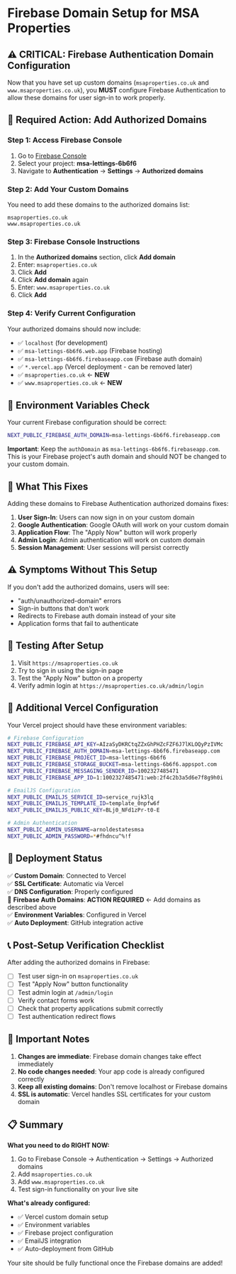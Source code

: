 # Firebase Domain Setup for MSA Properties

## ⚠️ CRITICAL: Firebase Authentication Domain Configuration

Now that you have set up custom domains (`msaproperties.co.uk` and `www.msaproperties.co.uk`), you **MUST** configure Firebase Authentication to allow these domains for user sign-in to work properly.

## 🚨 Required Action: Add Authorized Domains

### Step 1: Access Firebase Console
1. Go to [Firebase Console](https://console.firebase.google.com/)
2. Select your project: **msa-lettings-6b6f6**
3. Navigate to **Authentication** → **Settings** → **Authorized domains**

### Step 2: Add Your Custom Domains
You need to add these domains to the authorized domains list:

```
msaproperties.co.uk
www.msaproperties.co.uk
```

### Step 3: Firebase Console Instructions
1. In the **Authorized domains** section, click **Add domain**
2. Enter: `msaproperties.co.uk`
3. Click **Add**
4. Click **Add domain** again  
5. Enter: `www.msaproperties.co.uk`
6. Click **Add**

### Step 4: Verify Current Configuration
Your authorized domains should now include:
- ✅ `localhost` (for development)
- ✅ `msa-lettings-6b6f6.web.app` (Firebase hosting)
- ✅ `msa-lettings-6b6f6.firebaseapp.com` (Firebase auth domain)
- ✅ `*.vercel.app` (Vercel deployment - can be removed later)
- ✅ `msaproperties.co.uk` ← **NEW**
- ✅ `www.msaproperties.co.uk` ← **NEW**

## 🔧 Environment Variables Check

Your current Firebase configuration should be correct:

```bash
NEXT_PUBLIC_FIREBASE_AUTH_DOMAIN=msa-lettings-6b6f6.firebaseapp.com
```

**Important**: Keep the `authDomain` as `msa-lettings-6b6f6.firebaseapp.com`. This is your Firebase project's auth domain and should NOT be changed to your custom domain.

## 🚀 What This Fixes

Adding these domains to Firebase Authentication authorized domains fixes:

1. **User Sign-In**: Users can now sign in on your custom domain
2. **Google Authentication**: Google OAuth will work on your custom domain
3. **Application Flow**: The "Apply Now" button will work properly
4. **Admin Login**: Admin authentication will work on custom domain
5. **Session Management**: User sessions will persist correctly

## ⚠️ Symptoms Without This Setup

If you don't add the authorized domains, users will see:
- "auth/unauthorized-domain" errors
- Sign-in buttons that don't work
- Redirects to Firebase auth domain instead of your site
- Application forms that fail to authenticate

## 🧪 Testing After Setup

1. Visit `https://msaproperties.co.uk`
2. Try to sign in using the sign-in page
3. Test the "Apply Now" button on a property
4. Verify admin login at `https://msaproperties.co.uk/admin/login`

## 📱 Additional Vercel Configuration

Your Vercel project should have these environment variables:

```bash
# Firebase Configuration
NEXT_PUBLIC_FIREBASE_API_KEY=AIzaSyDKRCtqZZxGhPHZcFZF6J7lKLOQyPzIVMc
NEXT_PUBLIC_FIREBASE_AUTH_DOMAIN=msa-lettings-6b6f6.firebaseapp.com
NEXT_PUBLIC_FIREBASE_PROJECT_ID=msa-lettings-6b6f6
NEXT_PUBLIC_FIREBASE_STORAGE_BUCKET=msa-lettings-6b6f6.appspot.com
NEXT_PUBLIC_FIREBASE_MESSAGING_SENDER_ID=1002327485471
NEXT_PUBLIC_FIREBASE_APP_ID=1:1002327485471:web:2f4c2b3a5d6e7f8g9h0i

# EmailJS Configuration  
NEXT_PUBLIC_EMAILJS_SERVICE_ID=service_rujk3lq
NEXT_PUBLIC_EMAILJS_TEMPLATE_ID=template_0npfw6f
NEXT_PUBLIC_EMAILJS_PUBLIC_KEY=BLj0_NFd1zPr-t0-E

# Admin Authentication
NEXT_PUBLIC_ADMIN_USERNAME=arnoldestatesmsa
NEXT_PUBLIC_ADMIN_PASSWORD=*#fhdncu^%!f
```

## 🔄 Deployment Status

✅ **Custom Domain**: Connected to Vercel  
✅ **SSL Certificate**: Automatic via Vercel  
✅ **DNS Configuration**: Properly configured  
🔄 **Firebase Auth Domains**: **ACTION REQUIRED** ← Add domains as described above  
✅ **Environment Variables**: Configured in Vercel  
✅ **Auto Deployment**: GitHub integration active  

## 📞 Post-Setup Verification Checklist

After adding the authorized domains in Firebase:

- [ ] Test user sign-in on `msaproperties.co.uk`
- [ ] Test "Apply Now" button functionality  
- [ ] Test admin login at `/admin/login`
- [ ] Verify contact forms work
- [ ] Check that property applications submit correctly
- [ ] Test authentication redirect flows

## 🚨 Important Notes

1. **Changes are immediate**: Firebase domain changes take effect immediately
2. **No code changes needed**: Your app code is already configured correctly
3. **Keep all existing domains**: Don't remove localhost or Firebase domains
4. **SSL is automatic**: Vercel handles SSL certificates for your custom domain

## 📋 Summary

**What you need to do RIGHT NOW:**
1. Go to Firebase Console → Authentication → Settings → Authorized domains
2. Add `msaproperties.co.uk`  
3. Add `www.msaproperties.co.uk`
4. Test sign-in functionality on your live site

**What's already configured:**
- ✅ Vercel custom domain setup
- ✅ Environment variables
- ✅ Firebase project configuration  
- ✅ EmailJS integration
- ✅ Auto-deployment from GitHub

Your site should be fully functional once the Firebase domains are added! 